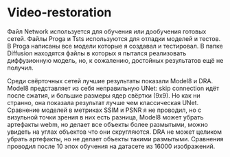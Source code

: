 # Video-restoration
Файл Network используется для обучения или дообучения готовых сетей. Файлы Proga и Tsts используются для отладки моделей и тестов. В Proga написаны все модели которые я создавал и тестировал.
В папке Diffusion находятся файлы в которых я пытался реализовать диффузионную модель, но, к сожалению, достойных результатов ещё не получил.

Среди свёрточных сетей лучшие результаты показали Model8 и DRA. Model8 представляет из себя неправильную UNet: skip connection идёт после сжатия, и большие размеры ядер свёртки (9х9). Но как ни странно, она показала результат лучше чем классическая UNet. Сравнение моделей в метриках SSIM и PSNR я не проводил, но с визульной точки зрения в них есть разница, Model8 может убрать артефакты webm, но делает все объекты более размытыми, можно увидеть на углах объектов что они скругляются. DRA не может целиком убрать артефакты, но не делает объекты такими размытыми. Сравнения проводил после 10 эпох обучения на датасете из 16000 изображений.